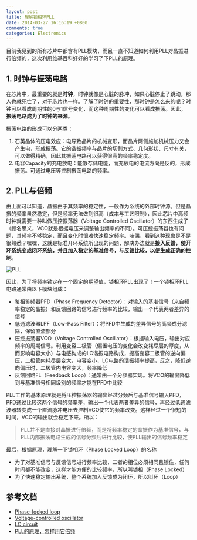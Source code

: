 ```yaml
---
layout: post
title: 理解锁相环PLL
date: 2014-03-27 16:16:19 +0800
comments: true
categories: Electronics
---
```


目前我见到的所有芯片中都含有PLL模块，而且一直不知道如何利用PLL对晶振进行倍频的，这次利用维基百科好好的学习了下PLL的原理。

## 1. 时钟与振荡电路

在芯片中，最重要的就是**时钟**，时钟就像是心脏的脉冲，如果心脏停止了跳动，那人也就死亡了，对于芯片也一样。了解了时钟的重要性，那时钟是怎么来的呢？时钟可以看成周期性的0与1信号变化，而这种周期性的变化可以看成振荡。因此，**振荡电路成为了时钟的来源**。

振荡电路的形成可以分两类：

1. 石英晶体的压电效应：电导致晶片的机械变形，而晶片两侧施加机械压力又会产生电，形成振荡。它的谐振频率与晶片的切割方式、几何形状、尺寸有关，可以做得精确，因此其振荡电路可以获得很高的频率稳定度。
2. 电容Capacity的充电放电：能够存储电能，而充放电的电流方向是反的，形成振荡。可通过电压等控制振荡电路的频率。

## 2. PLL与倍频

由上面可以知道，晶振由于其频率的稳定性，一般作为系统的外部时钟源。但是晶振的频率虽然稳定，但是频率无法做到很高（成本与工艺限制），因此芯片中高频时钟就需要一种叫做压控振荡器（Voltage Controlled Oscillator）的东西生成了（顾名思义，VCO就是根据电压来调整输出频率的不同）。可压控振荡器也有问题，其频率不够稳定，而且变化时很难快速稳定频率。哇偶，看到这种现象是不是很熟悉？嘿嘿，这就是标准开环系统所出现的问题，解决办法就是**接入反馈，使开环系统变成闭环系统，并且加入稳定的基准信号，与反馈比较，以便生成正确的控制。**

![PLL](/images/blog/2014-03-27-pll.png)

因此，为了将频率锁定在一个固定的期望值，锁相环PLL出现了！一个锁相环PLL电路通常由以下模块组成：

- 鉴相鉴频器PFD（Phase Frequency Detector）：对输入的基准信号（来自频率稳定的晶振）和反馈回路的信号进行频率的比较，输出一个代表两者差异的信号
- 低通滤波器LPF（Low-Pass Filter）：将PFD中生成的差异信号的高频成分滤除，保留直流部分
- 压控振荡器VCO（Voltage Controlled Oscillator）：根据输入电压，输出对应频率的周期信号。利用变容二极管（偏置电压的变化会改变耗尽层的厚度，从而影响电容大小）与电感构成的LC谐振电路构成，提高变容二极管的逆向偏压，二极管内耗尽层变大，电容变小，LC电路的谐振频率提高，反之，降低逆向偏压时，二极管内电容变大，频率降低
- 反馈回路FL（Feedback Loop）：通常由一个分频器实现。将VCO的输出降低到与基准信号相同级别的频率才能在PFD中比较

PLL工作的基本原理就是将压控振荡器的输出经过分频后与基准信号输入PFD，PFD通过比较这两个信号的频率差，输出一个代表两者差异的信号，再经过低通滤波器转变成一个直流脉冲电压去控制VCO使它的频率改变。这样经过一个很短的时间，VCO的输出就会稳定下来。所以：

> PLL并不是直接对晶振进行倍频，而是将频率稳定的晶振作为基准信号，与PLL内部振荡电路生成的信号分频后进行比较，使PLL输出的信号频率稳定

最后，根据原理，理解一下锁相环（Phase Locked Loop）的名称

- 为了对基准信号与反馈信号进行频率比较，二者的相位必须相同且锁住，任何时间都不能改变，这样才能方便的比较频率，所以叫锁相（Phase Locked）
- 为了快速稳定输出系统，整个系统加入反馈成为闭环，所以叫环（Loop）

## 参考文档

- [Phase-locked loop](en.wikipedia.org/wiki/Phase-locked_loop)
- [Voltage-controlled oscillator](en.wikipedia.org/wiki/Voltage-controlled_oscillator)
- [LC circuit](en.wikipedia.org/wiki/LC_circuit)
- [PLL的原理，怎样用它倍频](blog.csdn.net/myzcp123/article/details/5814763)
